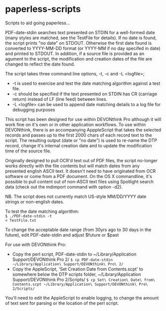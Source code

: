 paperless-scripts
=================

Scripts to aid going paperless...

PDF-date-stdin searches text presented on STDIN for a well-formed date (many styles are matched, see the TestFile for details). If no date is found, the script prints "no date" on STDOUT. Otherwise the first date found is converted to YYYY-MM-DD format (or YYYY-MM if no day specifed in date) and printed to STDOUT. In addition, if a source file is provided as an agument to the script, the modification and creation dates of the file are changed to reflect the date found.

The script takes three command line options, -t, -c and -L \<logfile\>;
- -t is used to exercise and test the date matching algorithm against a test file.
- -c should be specified if the text presented on STDIN has CR (carriage return) instead of LF (line feed) between lines. 
- -L \<logfile\> can be used to append date matching details to a log file for debugging purposes

This script has been designed for use within DEVONthink Pro although it will work fine on it's own or in other application workflows. To use within DEVONthink, there is an accompanying ApppleScript that takes the selected records and passes up to the first 2000 chars of each record text to the script. The resulting output (date or "no date") is used to re-name the DTP record, change it's internal creation date and to update the modification time of the source file.

Originally designed to pull OCR'd text out of PDF files, the script no-longer works directly with the file contents but will match dates from any presented english ASCII text. It doesn't need to have originated from OCR software or come from a PDF document. On the OS X commandline, it's possible to pull content out of non-ASCII text files using Spotlight search data (check out the mdimport command with option -d2).

NB. The script does not currently match US-style MM/DD/YYYY date strings or non-english dates.

To test the date matching algorithm:<br>
<code>$ ./PDF-date-stdin -t < TestFile.txt</code>

To change the acceptable date range (from 30yrs ago to 30 days in the future), 
edit PDF-date-stdin and adjust $future or $past

For use with DEVONthink Pro:
- Copy the perl script, PDF-date-stdin to ~/Library/Application Support/DEVONthink Pro 2/ <code>$ cp PDF-date-stdin ~/Library/Application\ Support/DEVONthink\ Pro\ 2/</code>
- Copy the AppleScript, 'Set Creation Date from Contents.scpt' to somewhere below the DTP scripts folder, ~/Library/Application Support/DEVONthink Pro 2/Scripts/ <code>$ cp Set\ Creation\ Date\ from\ Contents.scpt ~/Library/Application\ Support/DEVONthink\ Pro\ 2/Scripts/</code>

You'll need to edit the AppleScript to enable logging, to change the amount of text sent for parsing or the location
of the perl script.
